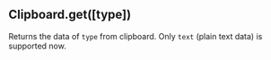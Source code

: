 ## Clipboard.get(\[type\])

Returns the data of `type` from clipboard. Only `text` (plain text data) is supported now.